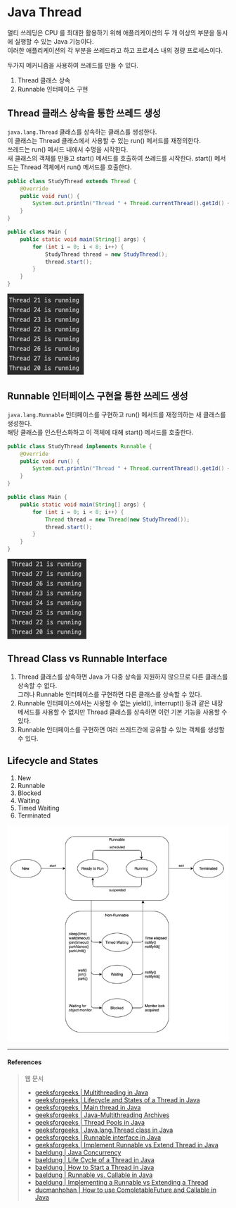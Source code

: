 # Java Thread

멀티 쓰레딩은 CPU 를 최대한 활용하기 위해 애플리케이션의 두 개 이상의 부분을 동시에 실행할 수 있는 Java 기능이다.  
이러한 애플리케이션의 각 부분을 쓰레드라고 하고 프로세스 내의 경량 프로세스이다.

두가지 메커니즘을 사용하여 쓰레드를 만들 수 있다.
1. Thread 클래스 상속
2. Runnable 인터페이스 구현

## Thread 클래스 상속을 통한 쓰레드 생성

`java.lang.Thread` 클래스를 상속하는 클래스를 생성한다.  
이 클래스는 Thread 클래스에서 사용할 수 있는 run() 메서드를 재정의한다.  
쓰레드는 run() 메서드 내에서 수명을 시작한다.  
새 클래스의 객체를 만들고 start() 메서드를 호출하여 쓰레드를 시작한다. start() 메서드는 Thread 객체에서 run() 메서드를 호출한다.  

```java
public class StudyThread extends Thread {
    @Override
    public void run() {
        System.out.println("Thread " + Thread.currentThread().getId() + " is running");
    }
}
```
```java
public class Main {
    public static void main(String[] args) {
        for (int i = 0; i < 8; i++) {
            StudyThread thread = new StudyThread();
            thread.start();
        }
    }
}
```
![thread 상속](images/IMG_thread_01.png)

## Runnable 인터페이스 구현을 통한 쓰레드 생성

`java.lang.Runnable` 인터페이스를 구현하고 run() 메서드를 재정의하는 새 클래스를 생성한다.  
해당 클래스를 인스턴스화하고 이 객체에 대해 start() 메서드를 호출한다.  

```java
public class StudyThread implements Runnable {
    @Override
    public void run() {
        System.out.println("Thread " + Thread.currentThread().getId() + " is running");
    }
}
```
```java
public class Main {
    public static void main(String[] args) {
        for (int i = 0; i < 8; i++) {
            Thread thread = new Thread(new StudyThread());
            thread.start();
        }
    }
}
```
![runnable 구현](images/IMG_thread_02.png)

## Thread Class vs Runnable Interface

1. Thread 클래스를 상속하면 Java 가 다중 상속을 지원하지 않으므로 다른 클래스를 상속할 수 없다.  
그러나 Runnable 인터페이스를 구현하면 다른 클래스를 상속할 수 있다.  
2. Runnable 인터페이스에서는 사용할 수 없는 yield(), interrupt() 등과 같은 내장 메서드를 사용할 수 없지만 Thread 클래스를 상속하면 이런 기본 기능을 사용할 수 있다.  
3. Runnable 인터페이스를 구현하면 여러 쓰레드간에 공유할 수 있는 객체를 생성할 수 있다.

## Lifecycle and States

1. New
2. Runnable
3. Blocked
4. Waiting
5. Timed Waiting
6. Terminated

![lifecycle](images/IMG_lifecycle_01.png)

<hr>

#### References

> 웹 문서
> - [geeksforgeeks | Multithreading in Java](https://www.geeksforgeeks.org/multithreading-in-java/)
> - [geeksforgeeks | Lifecycle and States of a Thread in Java](https://www.geeksforgeeks.org/lifecycle-and-states-of-a-thread-in-java/)
> - [geeksforgeeks | Main thread in Java](https://www.geeksforgeeks.org/main-thread-java/)
> - [geeksforgeeks | Java-Multithreading Archives](https://www.geeksforgeeks.org/tag/java-multithreading/)
> - [geeksforgeeks | Thread Pools in Java](https://www.geeksforgeeks.org/thread-pools-java/)
> - [geeksforgeeks | Java.lang.Thread class in Java](https://www.geeksforgeeks.org/java-lang-thread-class-java/)
> - [geeksforgeeks | Runnable interface in Java](https://www.geeksforgeeks.org/runnable-interface-in-java/)
> - [geeksforgeeks | Implement Runnable vs Extend Thread in Java](https://www.geeksforgeeks.org/implement-runnable-vs-extend-thread-in-java/)
> - [baeldung | Java Concurrency](https://www.baeldung.com/java-concurrency)
> - [baeldung | Life Cycle of a Thread in Java](https://www.baeldung.com/java-thread-lifecycle)
> - [baeldung | How to Start a Thread in Java](https://www.baeldung.com/java-start-thread)
> - [baeldung | Runnable vs. Callable in Java](https://www.baeldung.com/java-runnable-callable)
> - [baeldung | Implementing a Runnable vs Extending a Thread](https://www.baeldung.com/java-runnable-vs-extending-thread)
> - [ducmanhphan | How to use CompletableFuture and Callable in Java](https://ducmanhphan.github.io/2020-02-10-How-to-use-CompletableFuture-Callable-in-Java/)
